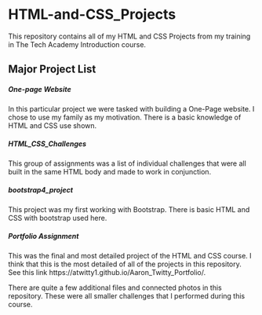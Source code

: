 # HTML-and-CSS_Projects
 This repository contains all of my HTML and CSS Projects from my training in The Tech Academy Introduction course.
 
 <h2> Major Project List</h2>
 <h5>One-page Website</h5>
   In this particular project we were tasked with building a One-Page website. I chose to use my family as my motivation. There is a basic knowledge of HTML and CSS use shown. 
 <h5>HTML_CSS_Challenges</h5>
   This group of assignments was a list of individual challenges that were all built in the same HTML body and made to work in conjunction.
 <h5>bootstrap4_project</h5>
   This project was my first working with Bootstrap. There is basic HTML and CSS with bootstrap used here.
 <h5>Portfolio Assignment</h5>
   This was the final and most detailed project of the HTML and CSS course. I think that this is the most detailed of all of the projects in this repository. See this link https://atwitty1.github.io/Aaron_Twitty_Portfolio/.
 
 There are quite a few additional files and connected photos in this repository. These were all smaller challenges that I performed during this course.
